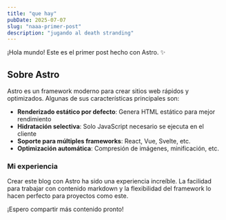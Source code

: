 ```yaml
---
title: "que hay"
pubDate: 2025-07-07
slug: "naaa-primer-post"
description: "jugando al death stranding"
---
```


¡Hola mundo! Este es el primer post hecho con Astro. ✨

## Sobre Astro

Astro es un framework moderno para crear sitios web rápidos y optimizados. Algunas de sus características principales son:

- **Renderizado estático por defecto**: Genera HTML estático para mejor rendimiento
- **Hidratación selectiva**: Solo JavaScript necesario se ejecuta en el cliente
- **Soporte para múltiples frameworks**: React, Vue, Svelte, etc.
- **Optimización automática**: Compresión de imágenes, minificación, etc.

### Mi experiencia

Crear este blog con Astro ha sido una experiencia increíble. La facilidad para trabajar con contenido markdown y la flexibilidad del framework lo hacen perfecto para proyectos como este.

¡Espero compartir más contenido pronto!